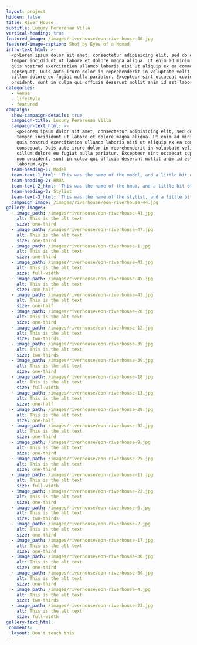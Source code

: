 ```yaml
---
layout: project
hidden: false
title: River House
subtitle: Luxury Pererenan Villa
vertical-heading: true
featured_image: /images/riverhouse/eon-riverhouse-40.jpg
featured-image-caption: Shot by Eyes of a Nomad
intro-text_html: >-
  <p>Lorem ipsum dolor sit amet, consectetur adipisicing elit, sed do eiusmod
  tempor incididunt ut labore et dolore magna aliqua. Ut enim ad minim veniam,
  quis nostrud exercitation ullamco laboris nisi ut aliquip ex ea commodo
  consequat. Duis aute irure dolor in reprehenderit in voluptate velit esse
  cillum dolore eu fugiat nulla pariatur. Excepteur sint occaecat cupidatat non
  proident, sunt in culpa qui officia deserunt mollit anim id est laborum.</p>
categories:
  - venue
  - lifestyle
  - featured
campaign:
  show-campaign-details: true
  campaign-title: Luxury Pererenan Villa
  campaign-text_html: >-
    <p>Lorem ipsum dolor sit amet, consectetur adipisicing elit, sed do eiusmod
    tempor incididunt ut labore et dolore magna aliqua. Ut enim ad minim veniam,
    quis nostrud exercitation ullamco laboris nisi ut aliquip ex ea commodo
    consequat. Duis aute irure dolor in reprehenderit in voluptate velit esse
    cillum dolore eu fugiat nulla pariatur. Excepteur sint occaecat cupidatat
    non proident, sunt in culpa qui officia deserunt mollit anim id est
    laborum.</p>
  team-heading-1: Model
  team-text-1_html: 'This was the name of the model, and a little bit of a blurb about her.'
  team-heading-2: HMUA
  team-text-2_html: 'This was the name of the hmua, and a little bit of a blurb about her.'
  team-heading-3: Stylist
  team-text-3_html: 'This was the name of the stylist, and a little bit of a blurb about her.'
  campaign_image: /images/riverhouse/eon-riverhouse-44.jpg
gallery-images:
  - image_path: /images/riverhouse/eon-riverhouse-41.jpg
    alt: This is the alt text
    size: one-third
  - image_path: /images/riverhouse/eon-riverhouse-47.jpg
    alt: This is the alt text
    size: one-third
  - image_path: /images/riverhouse/eon-riverhouse-1.jpg
    alt: This is the alt text
    size: one-third
  - image_path: /images/riverhouse/eon-riverhouse-42.jpg
    alt: This is the alt text
    size: full-width
  - image_path: /images/riverhouse/eon-riverhouse-45.jpg
    alt: This is the alt text
    size: one-half
  - image_path: /images/riverhouse/eon-riverhouse-43.jpg
    alt: This is the alt text
    size: one-half
  - image_path: /images/riverhouse/eon-riverhouse-20.jpg
    alt: This is the alt text
    size: one-third
  - image_path: /images/riverhouse/eon-riverhouse-12.jpg
    alt: This is the alt text
    size: two-thirds
  - image_path: /images/riverhouse/eon-riverhouse-35.jpg
    alt: This is the alt text
    size: two-thirds
  - image_path: /images/riverhouse/eon-riverhouse-39.jpg
    alt: This is the alt text
    size: one-third
  - image_path: /images/riverhouse/eon-riverhouse-18.jpg
    alt: This is the alt text
    size: full-width
  - image_path: /images/riverhouse/eon-riverhouse-13.jpg
    alt: This is the alt text
    size: one-half
  - image_path: /images/riverhouse/eon-riverhouse-28.jpg
    alt: This is the alt text
    size: one-half
  - image_path: /images/riverhouse/eon-riverhouse-32.jpg
    alt: This is the alt text
    size: one-third
  - image_path: /images/riverhouse/eon-riverhouse-9.jpg
    alt: This is the alt text
    size: one-third
  - image_path: /images/riverhouse/eon-riverhouse-25.jpg
    alt: This is the alt text
    size: one-third
  - image_path: /images/riverhouse/eon-riverhouse-11.jpg
    alt: This is the alt text
    size: full-width
  - image_path: /images/riverhouse/eon-riverhouse-22.jpg
    alt: This is the alt text
    size: one-third
  - image_path: /images/riverhouse/eon-riverhouse-6.jpg
    alt: This is the alt text
    size: two-thirds
  - image_path: /images/riverhouse/eon-riverhouse-2.jpg
    alt: This is the alt text
    size: one-third
  - image_path: /images/riverhouse/eon-riverhouse-17.jpg
    alt: This is the alt text
    size: one-third
  - image_path: /images/riverhouse/eon-riverhouse-30.jpg
    alt: This is the alt text
    size: one-third
  - image_path: /images/riverhouse/eon-riverhouse-50.jpg
    alt: This is the alt text
    size: one-third
  - image_path: /images/riverhouse/eon-riverhouse-4.jpg
    alt: This is the alt text
    size: two-thirds
  - image_path: /images/riverhouse/eon-riverhouse-23.jpg
    alt: This is the alt text
    size: full-width
gallery-text_html:
_comments:
  layout: Don't touch this
---
```

